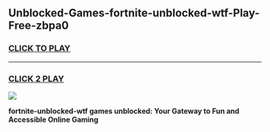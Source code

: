 
## Unblocked-Games-fortnite-unblocked-wtf-Play-Free-zbpa0
<h3>
<a href="https://premium76.site?title=fortnite-unblocked-wtf&ref=12A">CLICK TO PLAY</a></h3>
<hr>

<h3>
<a href="https://premium76.site?title=fortnite-unblocked-wtf&ref=12A">CLICK 2 PLAY</a>
  
</h3>

<a href="https://premium76.site?title=fortnite-unblocked-wtf&ref=12A"><img src="https://clearcache.store/games.png"></a>


**fortnite-unblocked-wtf games unblocked: Your Gateway to Fun and Accessible Online Gaming**
